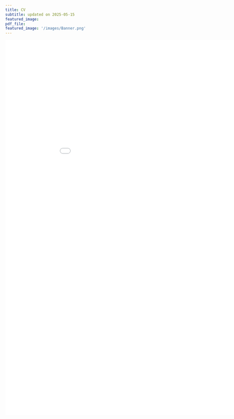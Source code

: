 ```yaml
---
title: CV
subtitle: updated on 2025-05-15 
featured_image: 
pdf_file: 
featured_image: '/images/Banner.png'
---
```


<iframe src="/images/PDF/CV_GidonFrischkorn_NEW.pdf" style="width:950px; height:1200px;" frameborder="0"></iframe>
